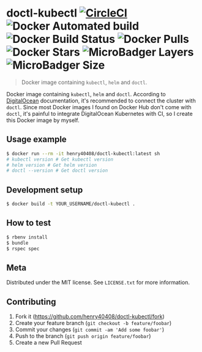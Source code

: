 # doctl-kubectl [![CircleCI](https://circleci.com/gh/henry40408/doctl-kubectl.svg?style=shield)](https://circleci.com/gh/henry40408/doctl-kubectl) ![Docker Automated build](https://img.shields.io/docker/automated/henry40408/doctl-kubectl) ![Docker Build Status](https://img.shields.io/docker/build/henry40408/doctl-kubectl) ![Docker Pulls](https://img.shields.io/docker/pulls/henry40408/doctl-kubectl) ![Docker Stars](https://img.shields.io/docker/stars/henry40408/doctl-kubectl) ![MicroBadger Layers](https://img.shields.io/microbadger/layers/henry40408/doctl-kubectl) ![MicroBadger Size](https://img.shields.io/microbadger/image-size/henry40408/doctl-kubectl)

> Docker image containing `kubectl`, `helm` and `doctl`.

Docker image containing `kubectl`, `helm` and `doctl`. According to [DigitalOcean](https://www.digitalocean.com/docs/kubernetes/how-to/connect-to-cluster/) documentation, it's recommended to connect the cluster with `doctl`. Since most Docker images I found on Docker Hub don't come with `doctl`, it's painful to integrate DigitalOcean Kubernetes with CI, so I create this Docker image by myself.

## Usage example

```sh
$ docker run --rm -it henry40408/doctl-kubectl:latest sh
# kubectl version # Get kubectl version
# helm version # Get helm version
# doctl --version # Get doctl version
```

## Development setup

```sh
$ docker build -t YOUR_USERNAME/doctl-kubectl .
```

## How to test

```sh
$ rbenv install
$ bundle
$ rspec spec
```

## Meta

Distributed under the MIT license. See `LICENSE.txt` for more information.

## Contributing

1. Fork it (<https://github.com/henry40408/doctl-kubectl/fork>)
2. Create your feature branch (`git checkout -b feature/foobar`)
3. Commit your changes (`git commit -am 'Add some foobar'`)
4. Push to the branch (`git push origin feature/foobar`)
5. Create a new Pull Request
